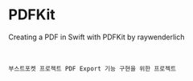 # PDFKit
Creating a PDF in Swift with PDFKit by raywenderlich

<br>

`부스트포켓 프로젝트 PDF Export 기능 구현을 위한 프로젝트`
